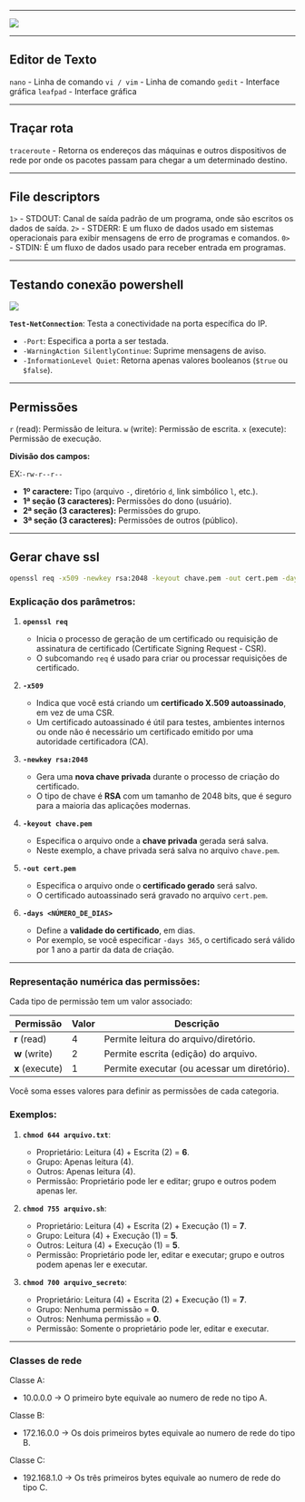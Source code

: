 
---

![](https://i.imgur.com/CdJ1zyM.png)

---

## Editor de Texto

``nano`` - Linha de comando
``vi / vim`` - Linha de comando
``gedit`` - Interface gráfica
``leafpad`` - Interface gráfica

---
## Traçar rota

``traceroute`` - Retorna os endereços das máquinas e outros dispositivos de rede  por onde os pacotes passam para chegar a um determinado destino.

---
## File descriptors 

``1>`` - STDOUT: Canal de saída padrão de um programa, onde são escritos os dados de saída.
``2>`` - STDERR: E um fluxo de dados usado em sistemas operacionais para exibir mensagens de erro de programas e comandos. 
``0>`` - STDIN: É um fluxo de dados usado para receber entrada em programas.

---

## Testando conexão powershell

![](https://i.imgur.com/yBffar5.png)

**`Test-NetConnection`**: Testa a conectividade na porta específica do IP.

- `-Port`: Especifica a porta a ser testada.
- `-WarningAction SilentlyContinue`: Suprime mensagens de aviso.
- `-InformationLevel Quiet`: Retorna apenas valores booleanos (`$true` ou `$false`).

---

## Permissões

``r`` (read): Permissão de leitura.
``w`` (write): Permissão de escrita.
``x`` (execute): Permissão de execução. 

**Divisão dos campos:**

EX:``-rw-r--r--``

- **1º caractere:** Tipo (arquivo `-`, diretório `d`, link simbólico `l`, etc.).
- **1ª seção (3 caracteres):** Permissões do dono (usuário).
- **2ª seção (3 caracteres):** Permissões do grupo.
- **3ª seção (3 caracteres):** Permissões de outros (público).

---

## Gerar chave ssl

```bash
openssl req -x509 -newkey rsa:2048 -keyout chave.pem -out cert.pem -days 10
```

### Explicação dos parâmetros:

1. **`openssl req`**
    
    - Inicia o processo de geração de um certificado ou requisição de assinatura de certificado (Certificate Signing Request - CSR).
    - O subcomando `req` é usado para criar ou processar requisições de certificado.
2. **`-x509`**
    
    - Indica que você está criando um **certificado X.509 autoassinado**, em vez de uma CSR.
    - Um certificado autoassinado é útil para testes, ambientes internos ou onde não é necessário um certificado emitido por uma autoridade certificadora (CA).
3. **`-newkey rsa:2048`**
    
    - Gera uma **nova chave privada** durante o processo de criação do certificado.
    - O tipo de chave é **RSA** com um tamanho de 2048 bits, que é seguro para a maioria das aplicações modernas.
4. **`-keyout chave.pem`**
    
    - Especifica o arquivo onde a **chave privada** gerada será salva.
    - Neste exemplo, a chave privada será salva no arquivo `chave.pem`.
5. **`-out cert.pem`**
    
    - Especifica o arquivo onde o **certificado gerado** será salvo.
    - O certificado autoassinado será gravado no arquivo `cert.pem`.
6. **`-days <NÚMERO_DE_DIAS>`**
    
    - Define a **validade do certificado**, em dias.
    - Por exemplo, se você especificar `-days 365`, o certificado será válido por 1 ano a partir da data de criação.

---
### Representação numérica das permissões:

Cada tipo de permissão tem um valor associado:

|Permissão|Valor|Descrição|
|---|---|---|
|**r** (read)|4|Permite leitura do arquivo/diretório.|
|**w** (write)|2|Permite escrita (edição) do arquivo.|
|**x** (execute)|1|Permite executar (ou acessar um diretório).|

Você soma esses valores para definir as permissões de cada categoria.

### Exemplos:

1. **`chmod 644 arquivo.txt`**:
    - Proprietário: Leitura (4) + Escrita (2) = **6**.
    - Grupo: Apenas leitura (4).
    - Outros: Apenas leitura (4).
    - Permissão: Proprietário pode ler e editar; grupo e outros podem apenas ler.

2. **`chmod 755 arquivo.sh`**:
    - Proprietário: Leitura (4) + Escrita (2) + Execução (1) = **7**.
    - Grupo: Leitura (4) + Execução (1) = **5**.
    - Outros: Leitura (4) + Execução (1) = **5**.
    - Permissão: Proprietário pode ler, editar e executar; grupo e outros podem apenas ler e executar.

3. **`chmod 700 arquivo_secreto`**:
    - Proprietário: Leitura (4) + Escrita (2) + Execução (1) = **7**.
    - Grupo: Nenhuma permissão = **0**.
    - Outros: Nenhuma permissão = **0**.
    - Permissão: Somente o proprietário pode ler, editar e executar.

---
### Classes de rede

Classe A:
- 10.0.0.0 -> O primeiro byte equivale ao numero de rede no tipo A.

Classe B:
- 172.16.0.0 -> Os dois primeiros bytes equivale ao numero de rede do tipo B.

Classe C:
- 192.168.1.0 -> Os três primeiros bytes equivale ao numero de rede do tipo C.